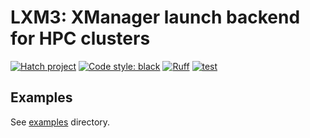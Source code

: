 # LXM3: XManager launch backend for HPC clusters
[![Hatch project](https://img.shields.io/badge/%F0%9F%A5%9A-Hatch-4051b5.svg)](https://github.com/pypa/hatch)
[![Code style: black](https://img.shields.io/badge/code%20style-black-000000.svg)](https://github.com/psf/black)
[![Ruff](https://img.shields.io/endpoint?url=https://raw.githubusercontent.com/astral-sh/ruff/main/assets/badge/v2.json)](https://github.com/astral-sh/ruff)
[![test](https://github.com/ethanluoyc/lxm3/actions/workflows/test.yml/badge.svg)](https://github.com/ethanluoyc/lxm3/actions/workflows/test.yml)


## Examples
See [examples](examples) directory.
